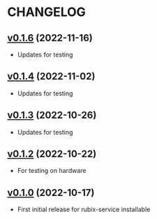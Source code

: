 # CHANGELOG
## [v0.1.6](https://github.com/NubeIO/rubix-edge-wires/tree/v0.1.6) (2022-11-16)

- Updates for testing

## [v0.1.4](https://github.com/NubeIO/rubix-edge-wires/tree/v0.1.4) (2022-11-02)

- Updates for testing

## [v0.1.3](https://github.com/NubeIO/rubix-edge-wires/tree/v0.1.3) (2022-10-26)

- Updates for testing

## [v0.1.2](https://github.com/NubeIO/rubix-edge-wires/tree/v0.1.2) (2022-10-22)

- For testing on hardware


## [v0.1.0](https://github.com/NubeIO/rubix-edge-wires/tree/v0.1.0) (2022-10-17)

- First initial release for rubix-service installable
